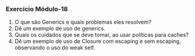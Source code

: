 ### Exercício Módulo-18

1. O que são Generics e quais problemas eles resolvem? 
2. Dê um exemplo de uso de generics.
3. Quais os cuidados que se deve tomar, ao usar políticas para caches?
4. Dê um exemplo de uso de Closure com escaping e sem escaping, observando o uso do weak self.
